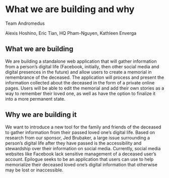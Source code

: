 # What we are building and why  

Team Andromedus  

Alexis Hoshino, Eric Tian, HQ Pham-Nguyen, Kathleen Enverga  

## What we are building  

We are building a standalone web application that will gather information from a person’s digital life (Facebook, initially, then other social media and digital presences in the future) and allow users to create a memorial in remembrance of the deceased. The application will process and present the information collected about the deceased in the form of a private online pages. Users will be able to edit the memorial and add their own stories as a way to remember their loved one, as well as have the option to finalize it into a more permanent state.

## Why we are building it

We want to introduce a new tool for the family and friends of the deceased to gather information from their passed loved one’s digital life. Based on research from our sponsor, Jed Brubaker, a large issue surrounding a person’s digital life after they have passed is the accessibility and stewardship over their information on social media. Currently, social media websites like Facebook lack sensitive management of a deceased user’s account. Epilogue seeks to be an application that users can use to help memorialize their deceased loved one’s digital information that otherwise may be lost or inaccessible.

